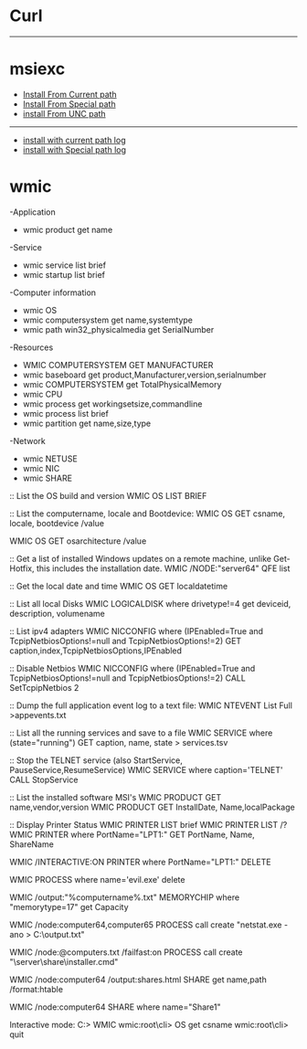 # Curl
----------------------------
# msiexc

  - [Install From Current path]()
  - [Install From Special path]()
  - [install From UNC path]()
  ---------------------
  - [install with current path log]()
  - [install with Special path log]()
  
# wmic

-Application
-  wmic product get name
  
-Service
- wmic service list brief
- wmic startup list brief
  
-Computer information
- wmic OS
- wmic computersystem get name,systemtype
- wmic path win32_physicalmedia get SerialNumber
  
-Resources
- WMIC COMPUTERSYSTEM GET MANUFACTURER
- wmic baseboard get product,Manufacturer,version,serialnumber
- wmic COMPUTERSYSTEM get TotalPhysicalMemory
- wmic CPU
- wmic process get workingsetsize,commandline
- wmic process list brief
- wmic partition get name,size,type

-Network
- wmic NETUSE
- wmic NIC
- wmic SHARE

:: List the OS build and version
WMIC OS LIST BRIEF

:: List the computername, locale and Bootdevice:
WMIC OS GET csname, locale, bootdevice /value

WMIC OS GET osarchitecture /value

:: Get a list of installed Windows updates on a remote machine, unlike Get-Hotfix, this includes the installation date.
WMIC /NODE:"server64" QFE list 

:: Get the local date and time
WMIC OS GET localdatetime

:: List all local Disks
WMIC LOGICALDISK where drivetype!=4 get deviceid, description, volumename

:: List ipv4 adapters 
WMIC NICCONFIG where (IPEnabled=True and TcpipNetbiosOptions!=null and TcpipNetbiosOptions!=2) GET caption,index,TcpipNetbiosOptions,IPEnabled

:: Disable Netbios
WMIC NICCONFIG where (IPEnabled=True and TcpipNetbiosOptions!=null and TcpipNetbiosOptions!=2) CALL SetTcpipNetbios 2

:: Dump the full application event log to a text file:
WMIC NTEVENT List Full >appevents.txt

:: List all the running services and save to a file
WMIC SERVICE where (state="running") GET caption, name, state > services.tsv

:: Stop the TELNET service (also StartService, PauseService,ResumeService)
WMIC SERVICE where caption='TELNET' CALL StopService

:: List the installed software MSI's
WMIC PRODUCT GET name,vendor,version
WMIC PRODUCT GET InstallDate, Name,localPackage 

:: Display Printer Status
WMIC PRINTER LIST brief
WMIC PRINTER LIST /?
WMIC PRINTER where PortName="LPT1:" GET PortName, Name, ShareName
 
WMIC /INTERACTIVE:ON PRINTER where PortName="LPT1:" DELETE

WMIC PROCESS where name='evil.exe' delete

WMIC /output:"%computername%.txt" MEMORYCHIP where "memorytype=17" get Capacity

WMIC /node:computer64,computer65 PROCESS call create "netstat.exe -ano > C:\output.txt"

WMIC /node:@computers.txt /failfast:on PROCESS call create "\\server\share\installer.cmd"

WMIC /node:computer64 /output:shares.html SHARE get name,path /format:htable

WMIC /node:computer64 SHARE where name="Share1" 

Interactive mode:
C:> WMIC
wmic:root\cli> OS get csname
wmic:root\cli> quit
